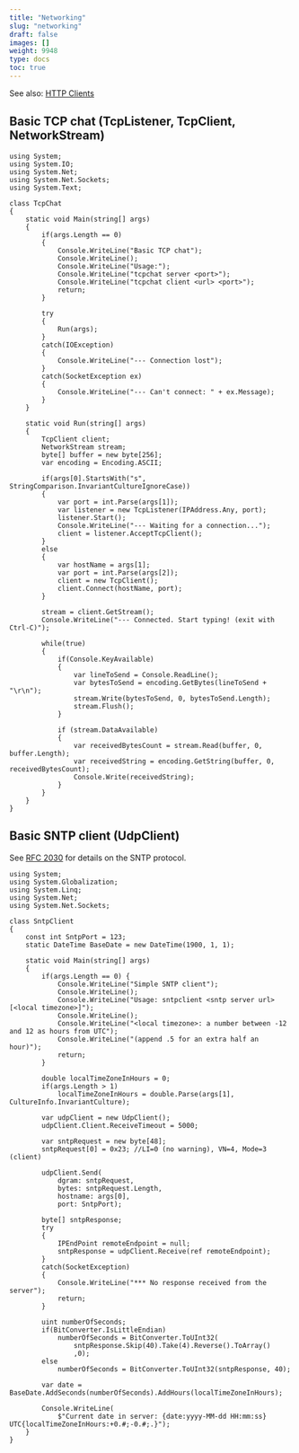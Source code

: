```yaml
---
title: "Networking"
slug: "networking"
draft: false
images: []
weight: 9948
type: docs
toc: true
---
```


See also: [HTTP Clients](https://www.wikiod.com/dotnet/http-clients)

## Basic TCP chat (TcpListener, TcpClient, NetworkStream)
    using System;
    using System.IO;
    using System.Net;
    using System.Net.Sockets;
    using System.Text;

    class TcpChat
    {
        static void Main(string[] args)
        {
            if(args.Length == 0)
            {
                Console.WriteLine("Basic TCP chat");
                Console.WriteLine();
                Console.WriteLine("Usage:");
                Console.WriteLine("tcpchat server <port>");
                Console.WriteLine("tcpchat client <url> <port>");
                return;
            }

            try
            {
                Run(args);
            }
            catch(IOException)
            {
                Console.WriteLine("--- Connection lost");
            }
            catch(SocketException ex)
            {
                Console.WriteLine("--- Can't connect: " + ex.Message);
            }
        }
        
        static void Run(string[] args)
        {
            TcpClient client;
            NetworkStream stream;
            byte[] buffer = new byte[256];
            var encoding = Encoding.ASCII;

            if(args[0].StartsWith("s", StringComparison.InvariantCultureIgnoreCase))
            {
                var port = int.Parse(args[1]);
                var listener = new TcpListener(IPAddress.Any, port);
                listener.Start();
                Console.WriteLine("--- Waiting for a connection...");
                client = listener.AcceptTcpClient();
            }
            else
            {
                var hostName = args[1];
                var port = int.Parse(args[2]);
                client = new TcpClient();
                client.Connect(hostName, port);
            }

            stream = client.GetStream();
            Console.WriteLine("--- Connected. Start typing! (exit with Ctrl-C)");

            while(true)
            {
                if(Console.KeyAvailable)
                {
                    var lineToSend = Console.ReadLine();
                    var bytesToSend = encoding.GetBytes(lineToSend + "\r\n");
                    stream.Write(bytesToSend, 0, bytesToSend.Length);
                    stream.Flush();
                }

                if (stream.DataAvailable)
                {
                    var receivedBytesCount = stream.Read(buffer, 0, buffer.Length);
                    var receivedString = encoding.GetString(buffer, 0, receivedBytesCount);
                    Console.Write(receivedString);
                }
            }
        }
    }


## Basic SNTP client (UdpClient)
See [RFC 2030](http://tools.ietf.org/html/rfc2030) for details on the SNTP protocol.

    using System;
    using System.Globalization;
    using System.Linq;
    using System.Net;
    using System.Net.Sockets;

    class SntpClient
    {
        const int SntpPort = 123;
        static DateTime BaseDate = new DateTime(1900, 1, 1);

        static void Main(string[] args)
        {
            if(args.Length == 0) {
                Console.WriteLine("Simple SNTP client");
                Console.WriteLine();
                Console.WriteLine("Usage: sntpclient <sntp server url> [<local timezone>]");
                Console.WriteLine();
                Console.WriteLine("<local timezone>: a number between -12 and 12 as hours from UTC");
                Console.WriteLine("(append .5 for an extra half an hour)");
                return;
            }

            double localTimeZoneInHours = 0;
            if(args.Length > 1)
                localTimeZoneInHours = double.Parse(args[1], CultureInfo.InvariantCulture);

            var udpClient = new UdpClient();
            udpClient.Client.ReceiveTimeout = 5000;

            var sntpRequest = new byte[48];
            sntpRequest[0] = 0x23; //LI=0 (no warning), VN=4, Mode=3 (client)

            udpClient.Send(
                dgram: sntpRequest,
                bytes: sntpRequest.Length,
                hostname: args[0],
                port: SntpPort);

            byte[] sntpResponse;
            try
            {
                IPEndPoint remoteEndpoint = null;
                sntpResponse = udpClient.Receive(ref remoteEndpoint);
            }
            catch(SocketException)
            {
                Console.WriteLine("*** No response received from the server");
                return;
            }

            uint numberOfSeconds;
            if(BitConverter.IsLittleEndian)
                numberOfSeconds = BitConverter.ToUInt32(
                    sntpResponse.Skip(40).Take(4).Reverse().ToArray()
                    ,0);
            else
                numberOfSeconds = BitConverter.ToUInt32(sntpResponse, 40);
            
            var date = BaseDate.AddSeconds(numberOfSeconds).AddHours(localTimeZoneInHours);

            Console.WriteLine(
                $"Current date in server: {date:yyyy-MM-dd HH:mm:ss} UTC{localTimeZoneInHours:+0.#;-0.#;.}");
        }
    }

